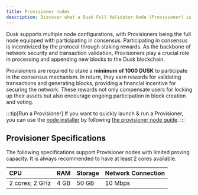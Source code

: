 ```yaml
---
title: Provisioner nodes
description: Discover what a Dusk Full Validator Node (Provisioner) is and how to participate in consensus and start staking.
---
```


Dusk supports multiple node configurations, with Provisioners being the full node equipped with participating in consensus. Participating in consensus is incentivized by the protocol through staking rewards. As the backbone of network security and transaction validation, Provisioners play a crucial role in processing and appending new blocks to the Dusk blockchain.

Provisioners are required to stake a **minimum of 1000 DUSK** to participate in the consensus mechanism. In return, they earn rewards for validating transactions and generating blocks, providing a financial incentive for securing the network. These rewards not only compensate users for locking up their assets but also encourage ongoing participation in block creation and voting.

:::tip[Run a Provisioner]
If you want to quickly launch & run a Provisioner, you can use the <a href="https://github.com/dusk-network/node-installer" target="_blank">node installer</a> by following [the provisioner node guide](/operator/guides/provisioner-node).
:::

## Provisioner Specifications

The following specifications support Provisioner nodes with limited proving capacity. It is always recommended to have at least 2 cores available.

| CPU            | RAM  | Storage | Network Connection |
| :------------- | :--- | :------ | :----------------- |
| 2 cores; 2 GHz | 4 GB | 50 GB   | 10 Mbps            |
